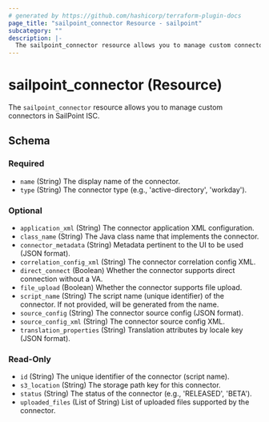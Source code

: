 ```yaml
---
# generated by https://github.com/hashicorp/terraform-plugin-docs
page_title: "sailpoint_connector Resource - sailpoint"
subcategory: ""
description: |-
  The sailpoint_connector resource allows you to manage custom connectors in SailPoint ISC.
---
```


# sailpoint_connector (Resource)

The `sailpoint_connector` resource allows you to manage custom connectors in SailPoint ISC.



<!-- schema generated by tfplugindocs -->
## Schema

### Required

- `name` (String) The display name of the connector.
- `type` (String) The connector type (e.g., 'active-directory', 'workday').

### Optional

- `application_xml` (String) The connector application XML configuration.
- `class_name` (String) The Java class name that implements the connector.
- `connector_metadata` (String) Metadata pertinent to the UI to be used (JSON format).
- `correlation_config_xml` (String) The connector correlation config XML.
- `direct_connect` (Boolean) Whether the connector supports direct connection without a VA.
- `file_upload` (Boolean) Whether the connector supports file upload.
- `script_name` (String) The script name (unique identifier) of the connector. If not provided, will be generated from the name.
- `source_config` (String) The connector source config (JSON format).
- `source_config_xml` (String) The connector source config XML.
- `translation_properties` (String) Translation attributes by locale key (JSON format).

### Read-Only

- `id` (String) The unique identifier of the connector (script name).
- `s3_location` (String) The storage path key for this connector.
- `status` (String) The status of the connector (e.g., 'RELEASED', 'BETA').
- `uploaded_files` (List of String) List of uploaded files supported by the connector.
